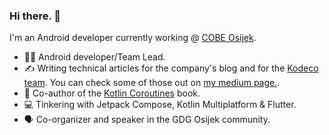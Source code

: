 ### Hi there. 👋 

I'm an Android developer currently working @ <a href="https://cobeisfresh.com">COBE Osijek</a>.  

- 👨‍💻 Android developer/Team Lead.
- ✍️ Writing technical articles for the company's blog and for the <a href="https://www.kodeco.com/37885995-kotlin-coroutines-tutorial-for-android-getting-started">Kodeco team</a>.
 You can check some of those out on <a href="https://medium.com/@lukakordi">my medium page.</a>.
- 📖 Co-author of the <a href="https://www.kodeco.com/books/kotlin-coroutines-by-tutorials">Kotlin Coroutines</a> book.
- 💻 Tinkering with Jetpack Compose, Kotlin Multiplatform & Flutter.
- 🗣️ Co-organizer and speaker in the GDG Osijek community.

<!--
**LukaKordic/lukakordic** is a ✨ _special_ ✨ repository because its `README.md` (this file) appears on your GitHub profile.

Here are some ideas to get you started:

- 💻 I’m currently working on ...
- 🌱 I’m currently learning ...
- 👯 I’m looking to collaborate on ...
- 🤔 I’m looking for help with ...
- 💬 Ask me about ...
- 📫 How to reach me: ...
- 😄 Pronouns: ...
- ⚡ Fun fact: ...
-->
